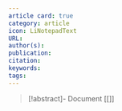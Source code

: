 ```yaml
---
article card: true
category: article
icon: LiNotepadText
URL: 
author(s): 
publication: 
citation: 
keywords: 
tags:
---
```


> [!abstract]- Document
> [[]]

